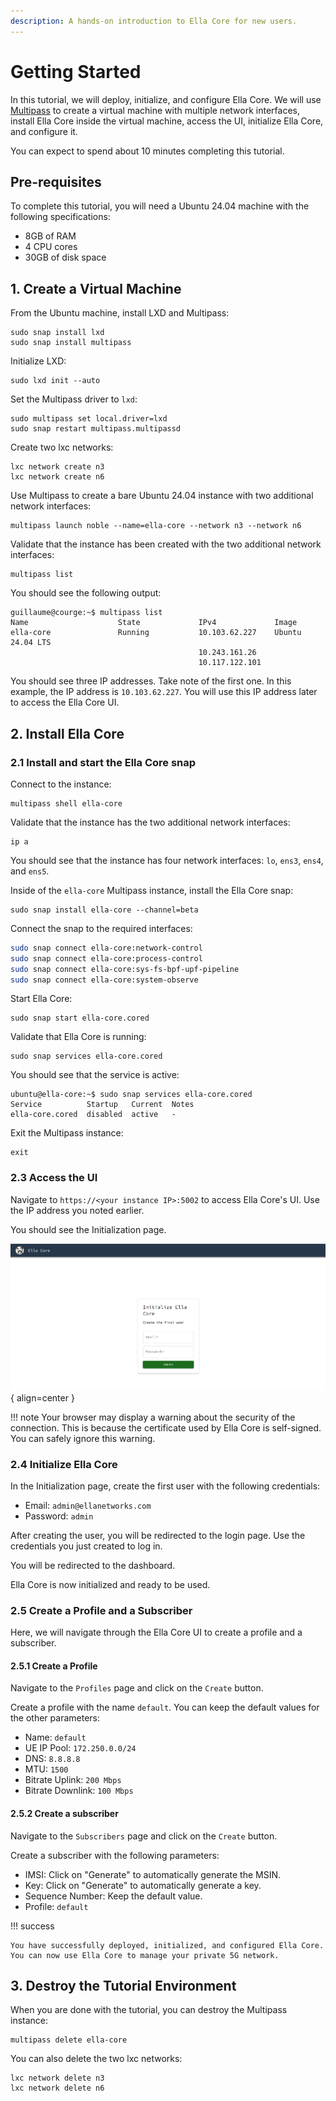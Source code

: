 ```yaml
---
description: A hands-on introduction to Ella Core for new users.
---
```


# Getting Started

In this tutorial, we will deploy, initialize, and configure Ella Core. We will use [Multipass](https://canonical.com/multipass/docs) to create a virtual machine with multiple network interfaces, install Ella Core inside the virtual machine, access the UI, initialize Ella Core, and configure it.

You can expect to spend about 10 minutes completing this tutorial.

## Pre-requisites

To complete this tutorial, you will need a Ubuntu 24.04 machine with the following specifications:

- 8GB of RAM
- 4 CPU cores
- 30GB of disk space

## 1. Create a Virtual Machine

From the Ubuntu machine, install LXD and Multipass:

```shell
sudo snap install lxd
sudo snap install multipass
```

Initialize LXD:

```shell
sudo lxd init --auto
```

Set the Multipass driver to `lxd`:

```shell
sudo multipass set local.driver=lxd
sudo snap restart multipass.multipassd
```

Create two lxc networks:

```shell
lxc network create n3
lxc network create n6
```

Use Multipass to create a bare Ubuntu 24.04 instance with two additional network interfaces:
```shell
multipass launch noble --name=ella-core --network n3 --network n6
```

Validate that the instance has been created with the two additional network interfaces:

```shell
multipass list
```

You should see the following output:
```shell
guillaume@courge:~$ multipass list
Name                    State             IPv4             Image
ella-core               Running           10.103.62.227    Ubuntu 24.04 LTS
                                          10.243.161.26
                                          10.117.122.101
```

You should see three IP addresses. Take note of the first one. In this example, the IP address is `10.103.62.227`. You will use this IP address later to access the Ella Core UI.

## 2. Install Ella Core

### 2.1 Install and start the Ella Core snap

Connect to the instance:
```shell
multipass shell ella-core
```

Validate that the instance has the two additional network interfaces:
```shell
ip a
```

You should see that the instance has four network interfaces: `lo`, `ens3`, `ens4`, and `ens5`.

Inside of the `ella-core` Multipass instance, install the Ella Core snap:
```shell
sudo snap install ella-core --channel=beta
```

Connect the snap to the required interfaces:

```bash
sudo snap connect ella-core:network-control
sudo snap connect ella-core:process-control
sudo snap connect ella-core:sys-fs-bpf-upf-pipeline
sudo snap connect ella-core:system-observe
```

Start Ella Core:

```shell
sudo snap start ella-core.cored
```

Validate that Ella Core is running:

```shell
sudo snap services ella-core.cored
```

You should see that the service is active:

```shell
ubuntu@ella-core:~$ sudo snap services ella-core.cored 
Service          Startup   Current  Notes
ella-core.cored  disabled  active   -
```

Exit the Multipass instance:

```shell
exit
```

### 2.3 Access the UI

Navigate to `https://<your instance IP>:5002` to access Ella Core's UI. Use the IP address you noted earlier.

You should see the Initialization page.

![Initialize Ella Core](../images/initialize.png){ align=center }

!!! note
    Your browser may display a warning about the security of the connection. This is because the certificate used by Ella Core is self-signed. You can safely ignore this warning.

### 2.4 Initialize Ella Core

In the Initialization page, create the first user with the following credentials:

- Email: `admin@ellanetworks.com`
- Password: `admin`

After creating the user, you will be redirected to the login page. Use the credentials you just created to log in.

You will be redirected to the dashboard.

Ella Core is now initialized and ready to be used.

### 2.5 Create a Profile and a Subscriber

Here, we will navigate through the Ella Core UI to create a profile and a subscriber.

#### 2.5.1 Create a Profile

Navigate to the `Profiles` page and click on the `Create` button.

Create a profile with the name `default`. You can keep the default values for the other parameters:

- Name: `default`
- UE IP Pool: `172.250.0.0/24`
- DNS: `8.8.8.8`
- MTU: `1500`
- Bitrate Uplink: `200 Mbps`
- Bitrate Downlink: `100 Mbps`

#### 2.5.2 Create a subscriber

Navigate to the `Subscribers` page and click on the `Create` button.

Create a subscriber with the following parameters:

- IMSI: Click on "Generate" to automatically generate the MSIN.
- Key: Click on "Generate" to automatically generate a key.
- Sequence Number: Keep the default value.
- Profile: `default`

!!! success

    You have successfully deployed, initialized, and configured Ella Core. You can now use Ella Core to manage your private 5G network.

## 3. Destroy the Tutorial Environment

When you are done with the tutorial, you can destroy the Multipass instance:

```shell
multipass delete ella-core
```

You can also delete the two lxc networks:

```shell
lxc network delete n3
lxc network delete n6
```

